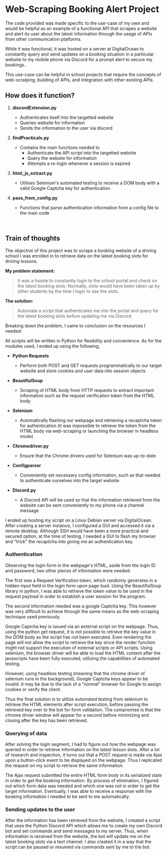 # Web-Scraping Booking Alert Project

The code provided was made specific to the use-case of my own and would be helpful as an example of a functional API that scrapes a website and alert its user about the latest information through the usage of APIs from other communication platforms.

While it was functional, it was hosted on a server at DigitalOcean to constantly query and send updates on a booking situation in a particular website to my mobile phone via Discord for a prompt alert to secure my bookings.

This use-case can be helpful in school projects that require the concepts of web-scraiping, building of APIs, and integration with other existing APIs. 

## How does it function?

1. **discordExtension.py**
    * Authenticates itself into the targetted website
    * Queries website for information
    * Sends the information to the user via discord

2. **findPracticals.py**
    * Contains the main functions needed to
        * Authenticate the API script into the targetted website
        * Query the website for information
        * Attempts a re-login whenever a session is expired
3. **html_js_extract.py**
    * Utilises Selenium's automated testing to receive a DOM body with a valid Google Captcha key for authentication
4. **pass_from_config.py**
    * Functions that parse authentication information from a config file to the main code

<br>

## Train of thoughts

The objective of this project was to scrape a booking website of a driving school I was enrolled in to retrieve data on the latest booking slots for driving lessons.

**My problem statement:**
> It was a hassle to constantly login to the school portal and check on the latest booking slots. Normally, slots would have been taken up by other students by the time I login to see the slots.

**The solution:**
>Automate a script that authenticates me into the portal and query for the latest booking slots before updating me via Discord.

Breaking down the problem, I came to conclusion on the resources I needed:

All scripts will be written in Python for flexibility and convenience. As for the modules used, I ended up using the following,

* **Python Requests**
    * Perform both POST and GET requests programmatically to our target website and store cookies and user data into session objects

* **BeautifulSoup**
    * Scraping of HTML body from HTTP requests to extract important information such as the request verification token from the HTML body

* **Selenium** 
    * Automatically flashing our webpage and retrieving a recaptcha token for authentication (it was impossible to retrieve the token from the HTML body via web-scraping or launching the browser in headless mode)

* **Chromedriver.py** 
    * Ensure that the Chrome drivers used for Selenium was up-to-date

* **Configparser** 
    * Conveniently set necessary config information, such as that needed to authenticate ourselves into the target website

* **Discord.py** 
    * A Discord API will be used so that the information retrieved from the website can be sent conveniently to my phone via a channel message

I ended up hosting my script on a Linux Debian server via DigitalOcean. After creating a server instance, I configured a GUI and accessed it via a remote desktop. Although SSH would have been a more practical and secured option, at the time of testing, I needed a GUI to flash my browser and "trick" the recaptcha into giving me an authentication key.

### Authentication

Observing the login form in the webpage's HTML, aside from the login ID and password, two other pieces of information were needed:

The first was a Request Verification token, which randomly generates in a hidden input field in the login form upon page load. Using the BeautifulSoup library in python, I was able to retrieve the token value to be used in the request payload in order to establish a user session for the program. 

The second information needed was a google Captcha key. This however was very difficult to achieve through the same means as the web-scraping technique used previously. 

Google Captcha key is issued via an external script on the webpage. Thus, using the python get request, it is not possible to retrieve the key value in the DOM body as the script has not been executed. Even rendering the page will not allow the script to retrieve the key since the render function might not support the execution of external scripts or API scripts. Using selenium, the browser driver will be able to load the HTML content after the javascripts have been fully executed, utilizing the capabilities of automated testing.

However, using headless testing (meaning that the chrome driver of selenium runs in the background), Google Captcha keys appear to be invalid. It may be due to the lack of a "normal" browser for Google to assign cookies or verify the client.

Thus the final solution is to utilize automated testing from selenium to retrieve the HTML elements after script execution, before passing the retrieved key over to the bot for form validation. The compromise is that the chrome driver window will appear for a second before minimizing and closing after the key has been retrieved.

### Querying of data

After solving the login segment, I had to figure out how the webpage was queried in order to retrieve information on the latest lesson slots. After a lot of research and inspection, it turns out that a POST request is made via Ajax upon a button-click event to be displayed on the webpage. Thus I replicated the request on my script to retrieve the same information.

The Ajax request submitted the entire HTML form body in its serialized state in order to get the booking information. By process of elimination, I figured out which form data was needed and which one was not in order to get the target information. Eventually, I was able to receive a response with the booking information I needed to be sent to me automatically.

### Sending updates to the user

After the information has been retrieved from the website, I created a script that uses the Python Discord API which allows me to create my own Discord bot and set commands and send messages to my server. Thus, when information is received from the website, the bot will update me on the latest booking slots via a text channel. I also created it in a way that the script can be paused or resumed via commands sent by me to the bot.